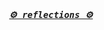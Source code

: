 <!-- Zero width character is used to put extra blank lines before and after code -->

<pre><code align="center"><h3><i><a href="https://rednafi.github.io/reflections" target="_blank">⚙ reflections ⚙️</a></i></h3></code></pre>
